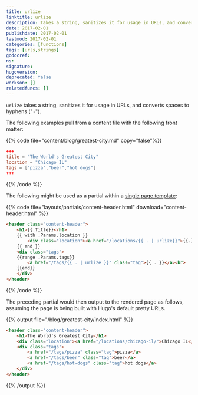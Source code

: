 ```yaml
---
title: urlize
linktitle: urlize
description: Takes a string, sanitizes it for usage in URLs, and converts spaces to hyphens.
date: 2017-02-01
publishdate: 2017-02-01
lastmod: 2017-02-01
categories: [functions]
tags: [urls,strings]
godocref:
ns:
signature:
hugoversion:
deprecated: false
workson: []
relatedfuncs: []
---
```


`urlize` takes a string, sanitizes it for usage in URLs, and converts spaces to hyphens ("`-`").

The following examples pull from a content file with the following front matter:

{{% code file="content/blog/greatest-city.md" copy="false"%}}
```toml
+++
title = "The World's Greatest City"
location = "Chicago IL"
tags = ["pizza","beer","hot dogs"]
+++
```
{{% /code %}}

The following might be used as a partial within a [single page template][singletemplate]:

{{% code file="layouts/partials/content-header.html" download="content-header.html" %}}
```html
<header class="content-header">
    <h1>{{.Title}}</h1>
    {{ with .Params.location }}
        <div class="location"><a href="/locations/{{ . | urlize}}">{{.}}</a></div>
    {{ end }}
    <div class="tags">
    {{range .Params.tags}}
        <a href="/tags/{{ . | urlize }}" class="tag">{{ . }}</a><br>
    {{end}}
    </div>
</header>
```
{{% /code %}}

The preceding partial would then output to the rendered page as follows, assuming the page is being built with Hugo's default pretty URLs.

{{% output file="/blog/greatest-city/index.html" %}}
```html
<header class="content-header">
    <h1>The World's Greatest City</h1>
    <div class="location"><a href="/locations/chicago-il/">Chicago IL</a></div>
    <div class="tags">
        <a href="/tags/pizza" class="tag">pizza</a>
        <a href="/tags/beer" class="tag">beer</a>
        <a href="/tags/hot-dogs" class="tag">hot dogs</a>
    </div>
</header>
```
{{% /output %}}


[singletemplate]: /templates/single-page-templates/